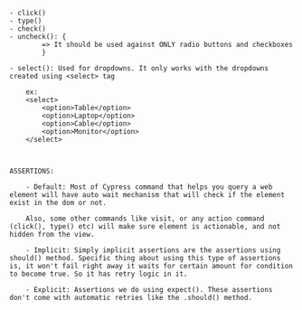 

	- click()
	- type()
	- check()
	- uncheck(): {
			=> It should be used against ONLY radio buttons and checkboxes	
			}

	- select(): Used for dropdowns. It only works with the dropdowns created using <select> tag

		ex: 
		<select>
			<option>Table</option>
			<option>Laptop</option>
			<option>Cable</option>
			<option>Monitor</option>
		</select>



	ASSERTIONS:

		- Default: Most of Cypress command that helps you query a web element will have auto wait mechanism that will check if the element exist in the dom or not.

		Also, some other commands like visit, or any action command (click(), type() etc) will make sure element is actionable, and not hidden from the view.

		- Implicit: Simply implicit assertions are the assertions using should() method. Specific thing about using this type of assertions is, it won't fail right away it waits for certain amount for condition to become true. So it has retry logic in it.

		- Explicit: Assertions we do using expect(). These assertions don't come with automatic retries like the .should() method.